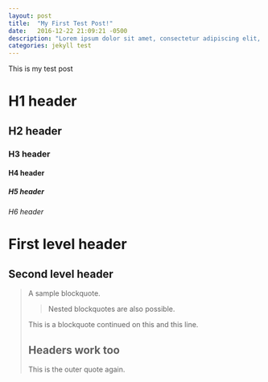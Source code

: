 ```yaml
---
layout: post
title:  "My First Test Post!"
date:   2016-12-22 21:09:21 -0500
description: "Lorem ipsum dolor sit amet, consectetur adipiscing elit, sed do eiusmod tempor incididunt ut labore et dolore magna aliqua. Ut enim ad minim veniam, quis nostrud exercitation ullamco laboris"
categories: jekyll test
---
```

This is my test post

# H1 header

## H2 header

### H3 header

#### H4 header

##### H5 header

###### H6 header

First level header
==================

Second level header
-------------------


> A sample blockquote.
>
> >Nested blockquotes are
> >also possible.
>
> This is a blockquote
continued on this
and this line.
> ## Headers work too
> This is the outer quote again.
